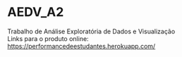 # AEDV_A2
Trabalho de Análise Exploratória de Dados e Visualização <br>
Links para o produto online: https://performancedeestudantes.herokuapp.com/
